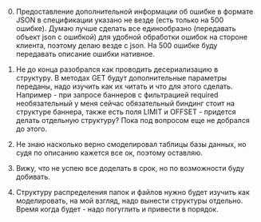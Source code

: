 0. Предоставление дополнительной информации об ошибке в формате JSON в спецификации указано не везде (есть только на 500 ошибке). Думаю лучше сделать все единообразно (передавать объект json с ошибкой) для удобной обработки ошибок на стороне клиента, поэтому делаю везде с json. На 500 ошибке буду передавать описание ошибки нативное.

1. Не до конца разобрался как проводить десериализацию в структуру. В методах GET будут дополнительные параметры переданы, надо изучить как их читать и что для этого сделать. Например - при запросе баннеров с фильтрацией required необязательный у меня сейчас обязательный биндинг стоит на структуре баннера, также есть поля LIMIT и OFFSET - придется делать отдельную структуру? Пока под вопросом еще не добрался до этого.

2. Не знаю насколько верно смоделировал таблицы базы данных, но судя по описанию кажется все ок, поэтому оставляю.

3. Вижу, что не успею все доделать в срок, но по возможности буду добивать.

4. Структуру распределения папок и файлов нужно будет изучить как моделировать, на мой взгляд, надо вынести структуры отдельно. Время когда будет - надо погуглить и привести в порядок.